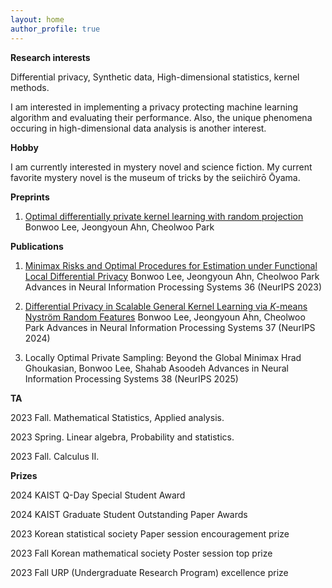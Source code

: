 ```yaml
---
layout: home
author_profile: true
---
```

__Research interests__

Differential privacy, Synthetic data, High-dimensional statistics, kernel methods.

I am interested in implementing a privacy protecting machine learning algorithm and evaluating their performance. Also, the unique phenomena occuring in high-dimensional data analysis is another interest.

__Hobby__

I am currently interested in mystery novel and science fiction. My current favorite mystery novel is the museum of tricks by the seiichirō Ōyama.

__Preprints__
1. [Optimal differentially private kernel learning with random projection](https://arxiv.org/abs/2507.17544)
Bonwoo Lee, Jeongyoun Ahn, Cheolwoo Park

__Publications__

1. [Minimax Risks and Optimal Procedures for Estimation under Functional Local Differential Privacy](https://proceedings.neurips.cc/paper_files/paper/2023/hash/b4dde7f1bc45bf9c0fda8db8f272b758-Abstract-Conference.html)
Bonwoo Lee, Jeongyoun Ahn, Cheolwoo Park
Advances in Neural Information Processing Systems 36 (NeurIPS 2023)

2. [Differential Privacy in Scalable General Kernel Learning via $K$-means Nystr&#246;m Random Features](https://proceedings.neurips.cc/paper_files/paper/2024/hash/257c140d25d1f7fc10f8ae5e17296299-Abstract-Conference.html)
Bonwoo Lee, Jeongyoun Ahn, Cheolwoo Park
Advances in Neural Information Processing Systems 37 (NeurIPS 2024)

3. Locally Optimal Private Sampling: Beyond the Global Minimax
Hrad Ghoukasian, Bonwoo Lee, Shahab Asoodeh
Advances in Neural Information Processing Systems 38 (NeurIPS 2025)

__TA__

2023 Fall. Mathematical Statistics, Applied analysis.

2023 Spring. Linear algebra, Probability and statistics.

2023 Fall. Calculus II.

__Prizes__

2024 KAIST Q-Day Special Student Award

2024 KAIST Graduate Student Outstanding Paper Awards

2023 Korean statistical society Paper session encouragement prize

2023 Fall Korean mathematical society Poster session top prize

2023 Fall URP (Undergraduate Research Program) excellence prize
